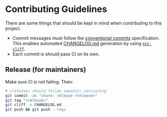 # Contributing Guidelines

There are some things that should be kept in mind when contributing to this project.
- Commit messages must follow the [conventional commits](https://www.conventionalcommits.org) specification. This enables automated [CHANGELOG.md](CHANGELOG.md) generation by using [`git-cliff`](https://git-cliff.org).
- Each commit is should pass CI on its own.

## Release (for maintainers)

Make sure CI is not failing. Then:

```sh
# <release> should follow semantic versioning
git commit -am "chore: release <release>"
git tag "<release>"
git cliff -o CHANGELOG.md
git push && git push --tags
```

